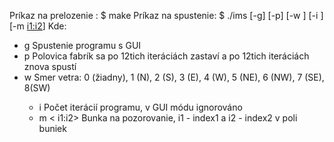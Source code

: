 Príkaz na prelozenie :
$ make
Príkaz na spustenie:
$ ./ims [-g] [-p] [-w <wind>] [-i <iterations>] [-m <i1:i2>]
Kde:
- g			Spustenie programu s GUI
- p 	Polovica fabrík sa po 12tich iteráciách zastaví a po 12tich iteráciách  znova spustí
- w <wind>		Smer vetra: 0 (žiadny), 1 (N), 2 (S), 3 (E), 4 (W), 5 (NE), 6 (NW),
			7 (SE), 8(SW)
	- i <iterations>	Počet iterácií programu, v GUI módu ignorováno
	- m < i1:i2> 		Bunka na pozorovanie, i1 - index1 a i2 - index2 v poli buniek